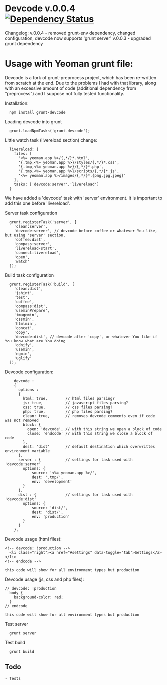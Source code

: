 # Devcode v.0.0.4 [![Dependency Status](https://david-dm.org/livedata/grunt-devcode.png)](https://david-dm.org/livedata/grunt-devcode)

Changelog:
v.0.0.4 - removed grunt-env dependency, changed configuration, devcode now supports 'grunt server'
v.0.0.3 - upgraded grunt dependency

# Usage with Yeoman grunt file:

Devcode is  a fork of grunt-preprocess project, which has been re-written from scratch at the end. Due to the problems I had with that library, along with an excessive amount of code (additional dependency from "preprocess") and I suppose not fully tested functionality.

Installation:
```
  npm install grunt-devcode
```

Loading devcode into grunt
```
  grunt.loadNpmTasks('grunt-devcode');
```

Little watch task (livereload section) change:
```
  livereload: {
    files: [
      '<%= yeoman.app %>/{,*/}*.html',
      '{.tmp,<%= yeoman.app %>}/styles/{,*/}*.css',
      '{.tmp,<%= yeoman.app %>}/{,*/}*.php',
      '{.tmp,<%= yeoman.app %>}/scripts/{,*/}*.js',
      '<%= yeoman.app %>/images/{,*/}*.{png,jpg,jpeg}'
    ],
    tasks: ['devcode:server','livereload']
  }
```
We have added a 'devcode' task with 'server' environment. It is important to add this one before 'livereload'.

Server task configuration
```
  grunt.registerTask('server', [
    'clean:server',
    'devcode:server', // devcode before coffee or whatever You like, but using 'server' section.
    'coffee:dist',
    'compass:server',
    'livereload-start',
    'connect:livereload',
    'open',
    'watch'
  ]);
```

Build task configuration
```
  grunt.registerTask('build', [
    'clean:dist',
    'jshint',
    'test',
    'coffee',
    'compass:dist',
    'useminPrepare',
    'imagemin',
    'cssmin',
    'htmlmin',
    'concat',
    'copy',
    'devcode:dist', // devcode after 'copy', or whatever You like if You know what are You doing.
    'cdnify',
    'usemin',
    'ngmin',
    'uglify'
  ]);
```

 Devcode configuration:
```
    devcode :
    {
      options :
      {
        html: true,        // html files parsing?
        js: true,          // javascript files parsing?
        css: true,         // css files parsing?
        php: true,         // php files parsing?
        clean: true,       // removes devcode comments even if code was not removed
        block: {
          open: 'devcode', // with this string we open a block of code
          close: 'endcode' // with this string we close a block of code
        },
        dest: 'dist'       // default destination which overwrittes environment variable
      },
      server : {           // settings for task used with 'devcode:server'
        options: {
            source: '<%= yeoman.app %>/',
            dest: '.tmp/',
            env: 'development'
        }
      },
      dist : {             // settings for task used with 'devcode:dist'
        options: {
            source: 'dist/',
            dest: 'dist/',
            env: 'production'
        }
      }
    },
```

Devcode usage (html files):
```
<!-- devcode: !production -->
  <li class="right"><a href="#settings" data-toggle="tab">Settings</a></li>
<!-- endcode -->

this code will show for all environment types but production
```

Devcode usage (js, css and php files):
```
// devcode: !production
  body {
    background-color: red;
  }
// endcode

this code will show for all environment types but production
```

Test server
```
  grunt server
```

Test build
```
  grunt build
```

## Todo
```
- Tests
```
